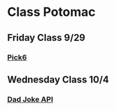 # Class Potomac

## Friday Class 9/29
### [Pick6](/Resources/labs/pick_6.md)

## Wednesday Class 10/4
### [Dad Joke API](/Resources/labs/dad_jokes.md)

